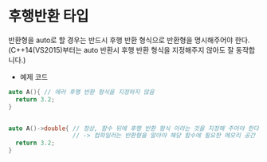 # 후행반환 타입

  반환형을 auto로 할 경우는 반드시 후행 반환 형식으로 반환형을 명시해주어야 한다.  
  (C++14(VS2015)부터는 auto 반환시 후행 반환 형식을 지정해주지 않아도 잘 동작합니다.)

- 예제 코드

```c
auto A(){ // 에러 후행 반환 형식을 지정하지 않음
  return 3.2;
}


auto A()->double{ // 정상, 함수 뒤에 후행 반환 형식 이라는 것을 지정해 주어야 한다. 
                  // -> 컴파일러는 반환형을 알아야 해당 함수에 필요한 메모리 공간 할당이 가능하다.
  return 3.2;
}

```
